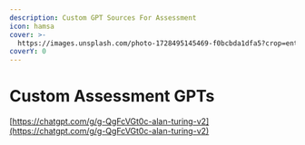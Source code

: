 ```yaml
---
description: Custom GPT Sources For Assessment
icon: hamsa
cover: >-
  https://images.unsplash.com/photo-1728495145469-f0bcbda1dfa5?crop=entropy&cs=srgb&fm=jpg&ixid=M3wxOTcwMjR8MHwxfHJhbmRvbXx8fHx8fHx8fDE3MzAzNDU3NzZ8&ixlib=rb-4.0.3&q=85
coverY: 0
---
```


# Custom Assessment GPTs

[https://chatgpt.com/g/g-QgFcVGt0c-alan-turing-v2](https://chatgpt.com/g/g-QgFcVGt0c-alan-turing-v2)
